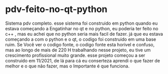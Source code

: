 # pdv-feito-no-qt-python
Sistema pdv completo. 
esse sistema foi construido em python quando eu estava  começando a Engatinhar no qt e no python, 
eu poderia ter feito no c++ , mas eu achei que no python seria mais facil de fazer. 
já que eu estava começando a com o python e o qt, o codigo  foi construido em uma base ruim.
Se Você ver o  codigo fonte,  o codigo fonte esta horivel e confuso, mas ao  longo de mais de 220 H trabalhando nesse projeto,
eu tive um crescimento profissional muito grande. esse projeto começou a ser construido em 11/2021, 
de lá para cá eu conserteza aprendi o que fazer de melhor e o que não fazer, mas o Importante é que funciona.
